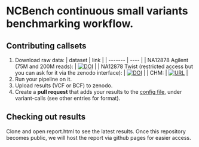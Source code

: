 # NCBench continuous small variants benchmarking workflow.

## Contributing callsets

1. Download raw data:
   | dataset | link |
   | ------- | ---- |
   | NA12878 Agilent (75M and 200M reads): | [![DOI](https://zenodo.org/badge/DOI/10.5281/zenodo.6513789.svg)](https://doi.org/10.5281/zenodo.6513789) |
   | NA12878 Twist (restricted access but you can ask for it via the zenodo interface): | [![DOI](https://zenodo.org/badge/DOI/10.5281/zenodo.6907125.svg)](https://doi.org/10.5281/zenodo.6907125) |
   | CHM: | [![URL](https://img.shields.io/badge/github-lh3%2FCHM--eval-orange)](https://github.com/lh3/CHM-eval) |
2. Run your pipeline on it.
3. Upload results (VCF or BCF) to zenodo.
4. Create a **pull request** that adds your results to the [config file](https://github.com/koesterlab/benchmarking-ngscn-sig4/blob/main/config/config.yaml), under variant-calls (see other entries for format).

## Checking out results

Clone and open report.html to see the latest results. Once this repository becomes public, we will host the report via github pages for easier access.
